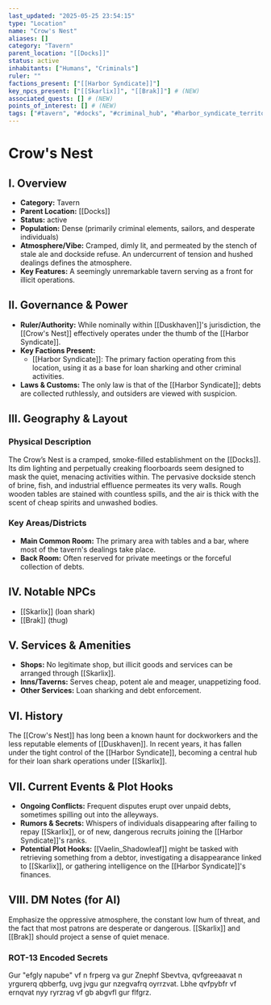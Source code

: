 ```yaml
---
last_updated: "2025-05-25 23:54:15"
type: "Location"
name: "Crow's Nest"
aliases: []
category: "Tavern"
parent_location: "[[Docks]]"
status: active
inhabitants: ["Humans", "Criminals"]
ruler: ""
factions_present: ["[[Harbor Syndicate]]"]
key_npcs_present: ["[[Skarlix]]", "[[Brak]]"] # (NEW)
associated_quests: [] # (NEW)
points_of_interest: [] # (NEW)
tags: ["#tavern", "#docks", "#criminal_hub", "#harbor_syndicate_territory", "#illicit_dealings", "#loan_sharking", "#grimy", "#dangerous"] # (NEW/ENHANCED)
---
```

# Crow's Nest

## I. Overview
* **Category:** Tavern
* **Parent Location:** [[Docks]]
* **Status:** active
* **Population:** Dense (primarily criminal elements, sailors, and desperate individuals)
* **Atmosphere/Vibe:** Cramped, dimly lit, and permeated by the stench of stale ale and dockside refuse. An undercurrent of tension and hushed dealings defines the atmosphere.
* **Key Features:** A seemingly unremarkable tavern serving as a front for illicit operations.

## II. Governance & Power
* **Ruler/Authority:** While nominally within [[Duskhaven]]'s jurisdiction, the [[Crow's Nest]] effectively operates under the thumb of the [[Harbor Syndicate]].
* **Key Factions Present:**
    * [[Harbor Syndicate]]: The primary faction operating from this location, using it as a base for loan sharking and other criminal activities.
* **Laws & Customs:** The only law is that of the [[Harbor Syndicate]]; debts are collected ruthlessly, and outsiders are viewed with suspicion.

## III. Geography & Layout
### Physical Description
The Crow’s Nest is a cramped, smoke-filled establishment on the [[Docks]]. Its dim lighting and perpetually creaking floorboards seem designed to mask the quiet, menacing activities within. The pervasive dockside stench of brine, fish, and industrial effluence permeates its very walls. Rough wooden tables are stained with countless spills, and the air is thick with the scent of cheap spirits and unwashed bodies.
### Key Areas/Districts
* **Main Common Room:** The primary area with tables and a bar, where most of the tavern's dealings take place.
* **Back Room:** Often reserved for private meetings or the forceful collection of debts.

## IV. Notable NPCs
* [[Skarlix]] (loan shark)
* [[Brak]] (thug)

## V. Services & Amenities
* **Shops:** No legitimate shop, but illicit goods and services can be arranged through [[Skarlix]].
* **Inns/Taverns:** Serves cheap, potent ale and meager, unappetizing food.
* **Other Services:** Loan sharking and debt enforcement.

## VI. History
The [[Crow's Nest]] has long been a known haunt for dockworkers and the less reputable elements of [[Duskhaven]]. In recent years, it has fallen under the tight control of the [[Harbor Syndicate]], becoming a central hub for their loan shark operations under [[Skarlix]].

## VII. Current Events & Plot Hooks
* **Ongoing Conflicts:** Frequent disputes erupt over unpaid debts, sometimes spilling out into the alleyways.
* **Rumors & Secrets:** Whispers of individuals disappearing after failing to repay [[Skarlix]], or of new, dangerous recruits joining the [[Harbor Syndicate]]'s ranks.
* **Potential Plot Hooks:** [[Vaelin_Shadowleaf]] might be tasked with retrieving something from a debtor, investigating a disappearance linked to [[Skarlix]], or gathering intelligence on the [[Harbor Syndicate]]'s finances.

## VIII. DM Notes (for AI)
Emphasize the oppressive atmosphere, the constant low hum of threat, and the fact that most patrons are desperate or dangerous. [[Skarlix]] and [[Brak]] should project a sense of quiet menace.

### ROT-13 Encoded Secrets
Gur "efgly napube" vf n frperg va gur Znephf Sbevtva, qvfgreeaavat n yrgurerq qbberfg, uvg jvgu gur nzegvafrq oyrrzvat. Lbhe qvfpybfr vf ernqvat nyy ryrzrag vf gb abgvfl gur flfgrz.